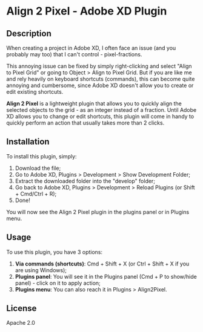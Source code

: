 # Align 2 Pixel - Adobe XD Plugin

## Description

When creating a project in Adobe XD, I often face an issue (and you probably may too) that I can't control - pixel-fractions.

This annoying issue can be fixed by simply right-clicking and select "Align to Pixel Grid" or going to Object > Align to Pixel Grid. But if you are like me and rely heavily on keyboard shortcuts (commands), this can become quite annoying and cumbersome, since Adobe XD doesn't allow you to create or edit existing shortcuts.

**Align 2 Pixel** is a lightweight plugin that allows you to quickly align the selected objects to the grid - as an integer instead of a fraction. Until Adobe XD allows you to change or edit shortcuts, this plugin will come in handy to quickly perform an action that usually takes more than 2 clicks.

## Installation

To install this plugin, simply:

1. Download the file;
2. Go to Adobe XD, Plugins > Development > Show Development Folder;
3. Extract the downloaded folder into the "develop" folder;
4. Go back to Adobe XD, Plugins > Development > Reload Plugins (or Shift + Cmd/Ctrl + R);
5. Done!

You will now see the Align 2 Pixel plugin in the plugins panel or in Plugins menu.

## Usage

To use this plugin, you have 3 options:

1. **Via commands (shortcuts)**: Cmd + Shift + X (or Ctrl + Shift + X if you are using Windows);
2. **Plugins panel**: You will see it in the Plugins panel (Cmd + P to show/hide panel) - click on it to apply action;
3. **Plugins menu**: You can also reach it in Plugins > Align2Pixel.

## License

Apache 2.0

